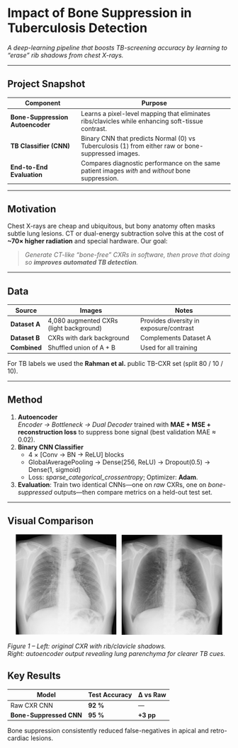 # Impact of Bone Suppression in Tuberculosis Detection  
*A deep-learning pipeline that boosts TB-screening accuracy by learning to “erase” rib shadows from chest X-rays.*

---

## Project Snapshot
| Component | Purpose |
|-----------|---------|
| **Bone-Suppression Autoencoder** | Learns a pixel-level mapping that eliminates ribs/clavicles while enhancing soft-tissue contrast. |
| **TB Classifier (CNN)** | Binary CNN that predicts Normal (0) vs Tuberculosis (1) from either raw or bone-suppressed images. |
| **End-to-End Evaluation** | Compares diagnostic performance on the same patient images *with* and *without* bone suppression. |

---

## Motivation
Chest X-rays are cheap and ubiquitous, but bony anatomy often masks subtle lung lesions. CT or dual-energy subtraction solve this at the cost of **~70× higher radiation** and special hardware. Our goal:  
> *Generate CT-like “bone-free” CXRs in software, then prove that doing so **improves automated TB detection**.* 
---

## Data
| Source | Images | Notes |
|--------|--------|-------|
| **Dataset A** | 4,080 augmented CXRs (light background) | Provides diversity in exposure/contrast |
| **Dataset B** | CXRs with dark background | Complements Dataset A |
| **Combined** | Shuffled union of A + B | Used for all training |

For TB labels we used the **Rahman et al.** public TB-CXR set (split 80 / 10 / 10).  

---

## Method
1. **Autoencoder**  
   *Encoder → Bottleneck → Dual Decoder* trained with **MAE + MSE + reconstruction loss** to suppress bone signal (best validation MAE ≈ 0.02). 
2. **Binary CNN Classifier**  
   - 4 × [Conv → BN → ReLU] blocks  
   - GlobalAveragePooling → Dense(256, ReLU) → Dropout(0.5) → Dense(1, sigmoid)  
   - Loss: *sparse_categorical_crossentropy*; Optimizer: **Adam**. 
3. **Evaluation**: Train two identical CNNs—one on *raw* CXRs, one on *bone-suppressed* outputs—then compare metrics on a held-out test set.

---

## Visual Comparison

<p align="center">
  <img src="images/Pre-ae.jpg"  alt="Raw chest X-ray with bones" width="45%"/> &nbsp;
  <img src="images/Post-ae.jpg"   alt="Bone-suppressed chest X-ray" width="45%"/>
</p>

*Figure 1 – Left: original CXR with rib/clavicle shadows.  
Right: autoencoder output revealing lung parenchyma for clearer TB cues.*



## Key Results
| Model | Test Accuracy | Δ vs Raw |
|-------|--------------|----------|
| Raw CXR CNN | **92 %** | — |
| **Bone-Suppressed CNN** | **95 %** | **+3 pp** |

Bone suppression consistently reduced false-negatives in apical and retro-cardiac lesions. 
